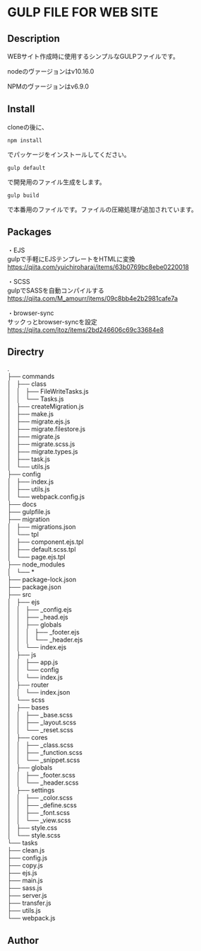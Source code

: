 GULP FILE FOR WEB SITE
====

## Description

WEBサイト作成時に使用するシンプルなGULPファイルです。

nodeのヴァージョンはv10.16.0

NPMのヴァージョンはv6.9.0


## Install
cloneの後に、
```
npm install
```
でパッケージをインストールしてください。
```
gulp default
```
で開発用のファイル生成をします。
```
gulp build
```
で本番用のファイルです。ファイルの圧縮処理が追加されています。

## Packages
・EJS  
gulpで手軽にEJSテンプレートをHTMLに変換  
https://qiita.com/yuichiroharai/items/63b0769bc8ebe0220018

・SCSS  
gulpでSASSを自動コンパイルする  
https://qiita.com/M_amourr/items/09c8bb4e2b2981cafe7a  

・browser-sync  
サックっとbrowser-syncを設定  
https://qiita.com/itoz/items/2bd246606c69c33684e8  
  
## Directry  
.  
├── commands  
│   ├── class  
│   │   ├── FileWriteTasks.js  
│   │   └── Tasks.js  
│   ├── createMigration.js  
│   ├── make.js  
│   ├── migrate.ejs.js  
│   ├── migrate.filestore.js  
│   ├── migrate.js  
│   ├── migrate.scss.js  
│   ├── migrate.types.js  
│   ├── task.js  
│   └── utils.js  
├── config  
│   ├── index.js  
│   ├── utils.js  
│   └── webpack.config.js  
├── docs  
├── gulpfile.js  
├── migration  
│   ├── migrations.json  
│   └── tpl  
│       ├── component.ejs.tpl  
│       ├── default.scss.tpl  
│       └── page.ejs.tpl  
├── node_modules  
│   └── *  
├── package-lock.json  
├── package.json  
├── src  
│   ├── ejs  
│   │   ├── _config.ejs  
│   │   ├── _head.ejs  
│   │   ├── globals  
│   │   │   ├── _footer.ejs  
│   │   │   └── _header.ejs  
│   │   └── index.ejs  
│   ├── js  
│   │   ├── app.js  
│   │   └── config  
│   │       └── index.js  
│   ├── router  
│   │   └── index.json  
│   └── scss  
│       ├── bases  
│       │   ├── _base.scss  
│       │   ├── _layout.scss  
│       │   └── _reset.scss  
│       ├── cores  
│       │   ├── _class.scss  
│       │   ├── _function.scss  
│       │   └── _snippet.scss  
│       ├── globals  
│       │   ├── _footer.scss  
│       │   └── _header.scss  
│       ├── settings  
│       │   ├── _color.scss  
│       │   ├── _define.scss  
│       │   ├── _font.scss  
│       │   └── _view.scss  
│       ├── style.css  
│       └── style.scss  
└── tasks  
    ├── clean.js  
    ├── config.js  
    ├── copy.js  
    ├── ejs.js  
    ├── main.js  
    ├── sass.js  
    ├── server.js  
    ├── transfer.js  
    ├── utils.js  
    └── webpack.js  


## Author























